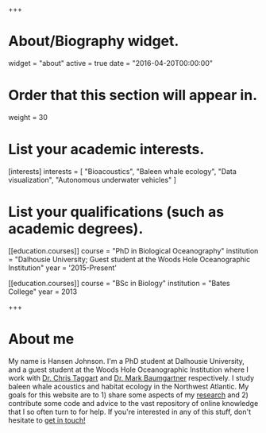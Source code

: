 +++
# About/Biography widget.
widget = "about"
active = true
date = "2016-04-20T00:00:00"

# Order that this section will appear in.
weight = 30

# List your academic interests.
[interests]
  interests = [
    "Bioacoustics",
    "Baleen whale ecology",
    "Data visualization",
    "Autonomous underwater vehicles"
  ]

# List your qualifications (such as academic degrees).
[[education.courses]]
  course = "PhD in Biological Oceanography"
  institution = "Dalhousie University; Guest student at the Woods Hole Oceanographic Institution"
  year = '2015-Present'

[[education.courses]]
  course = "BSc in Biology"
  institution = "Bates College"
  year = 2013

+++

# About me

My name is Hansen Johnson. I'm a PhD student at Dalhousie University, and a guest student at the
Woods Hole Oceanographic Institution where I work with
[Dr. Chris Taggart](http://fishocean.ocean.dal.ca/about/") and
[Dr. Mark Baumgartner](http://www.whoi.edu/sbl/liteSite.do?litesiteid=5252)
respectively. I study baleen whale acoustics and habitat ecology in the Northwest Atlantic.
My goals for this website are to 1) share some aspects of my
[research](/projects/#research) and 2) contribute some code and advice to the vast
repository of online knowledge that I so often turn to for help. If you're interested in any of this stuff, don't hesitate to [get in touch!](/contact/)
